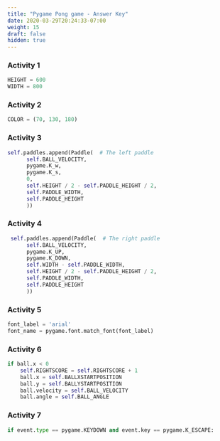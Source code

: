 ```yaml
---
title: "Pygame Pong game - Answer Key"
date: 2020-03-29T20:24:33-07:00
weight: 15
draft: false
hidden: true
---
```



### Activity 1
```python
HEIGHT = 600
WIDTH = 800
```

### Activity 2
```python
COLOR = (70, 130, 180)
```

### Activity 3
```python
self.paddles.append(Paddle(  # The left paddle
      self.BALL_VELOCITY,
      pygame.K_w,
      pygame.K_s,
      0,
      self.HEIGHT / 2 - self.PADDLE_HEIGHT / 2,
      self.PADDLE_WIDTH,
      self.PADDLE_HEIGHT
      ))
```

### Activity 4
```python
 self.paddles.append(Paddle(  # The right paddle
      self.BALL_VELOCITY,
      pygame.K_UP,
      pygame.K_DOWN,
      self.WIDTH - self.PADDLE_WIDTH,
      self.HEIGHT / 2 - self.PADDLE_HEIGHT / 2,
      self.PADDLE_WIDTH,
      self.PADDLE_HEIGHT
      ))
```

### Activity 5
```python
font_label = 'arial'
font_name = pygame.font.match_font(font_label)
```

### Activity 6
```python
if ball.x < 0
    self.RIGHTSCORE = self.RIGHTSCORE + 1
    ball.x = self.BALLXSTARTPOSITION
    ball.y = self.BALLYSTARTPOSITION
    ball.velocity = self.BALL_VELOCITY
    ball.angle = self.BALL_ANGLE
```

### Activity 7
```python
if event.type == pygame.KEYDOWN and event.key == pygame.K_ESCAPE:
```
